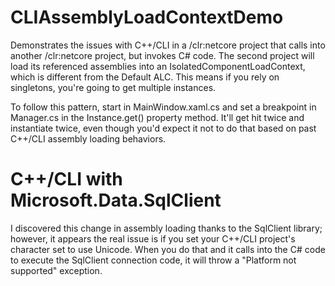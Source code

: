 # CLIAssemblyLoadContextDemo
Demonstrates the issues with C++/CLI in a /clr:netcore project that calls into another /clr:netcore project, but invokes C# code. The second project will load its referenced assemblies into an IsolatedComponentLoadContext, which is different from the Default ALC. This means if you rely on singletons, you're going to get multiple instances. 

To follow this pattern, start in MainWindow.xaml.cs and set a breakpoint in Manager.cs in the Instance.get() property method. It'll get hit twice and instantiate twice, even though you'd expect it not to do that based on past C++/CLI assembly loading behaviors.

# C++/CLI with Microsoft.Data.SqlClient
I discovered this change in assembly loading thanks to the SqlClient library; however, it appears the real issue is if you set your C++/CLI project's character set to use Unicode. When you do that and it calls into the C# code to execute the SqlClient connection code, it will throw a "Platform not supported" exception.
